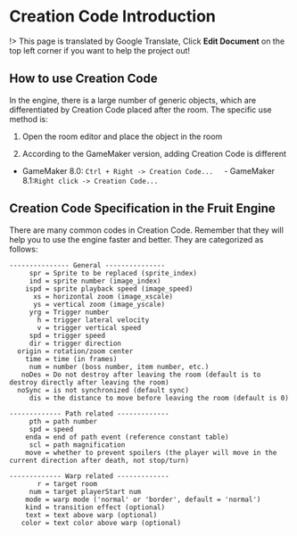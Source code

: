 # Creation Code Introduction

!> This page is translated by Google Translate, Click **Edit Document** on the top left corner if you want to help the project out!

## How to use Creation Code

In the engine, there is a large number of generic objects, which are differentiated by Creation Code placed after the room. The specific use method is:

1.  Open the room editor and place the object in the room

2.  According to the GameMaker version, adding Creation Code is different

- GameMaker 8.0: `Ctrl + Right -> Creation Code...`
      - GameMaker 8.1:`Right click -> Creation Code...`

## Creation Code Specification in the Fruit Engine

There are many common codes in Creation Code. Remember that they will help you to use the engine faster and better. They are categorized as follows:

```gml
--------------- General ---------------
     spr = Sprite to be replaced (sprite_index)
     ind = sprite number (image_index)
    ispd = sprite playback speed (image_speed)
      xs = horizontal zoom (image_xscale)
      ys = vertical zoom (image_yscale)
     yrg = Trigger number
       h = trigger lateral velocity
       v = trigger vertical speed
     spd = trigger speed
     dir = trigger direction
  origin = rotation/zoom center
    time = time (in frames)
     num = number (boss number, item number, etc.)
   noDes = Do not destroy after leaving the room (default is to destroy directly after leaving the room)
  noSync = is not synchronized (default sync)
     dis = the distance to move before leaving the room (default is 0)

------------- Path related -------------
     pth = path number
     spd = speed
    enda = end of path event (reference constant table)
     scl = path magnification
    move = whether to prevent spoilers (the player will move in the current direction after death, not stop/turn)

------------- Warp related -------------
       r = target room
     num = target playerStart num
    mode = warp mode ('normal' or 'border', default = 'normal')
    kind = transition effect (optional)
    text = text above warp (optional)
   color = text color above warp (optional)
```
